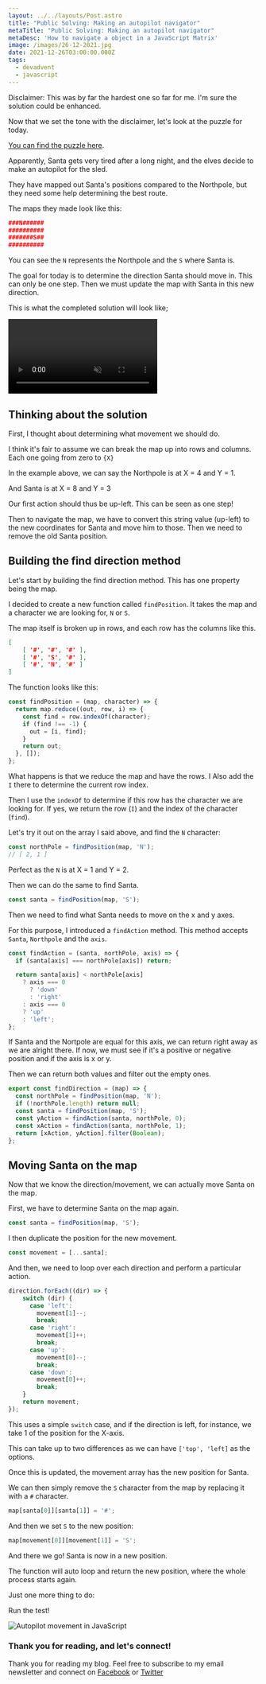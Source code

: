```yaml
---
layout: ../../layouts/Post.astro
title: "Public Solving: Making an autopilot navigator"
metaTitle: "Public Solving: Making an autopilot navigator"
metaDesc: 'How to navigate a object in a JavaScript Matrix'
image: /images/26-12-2021.jpg
date: 2021-12-26T03:00:00.000Z
tags:
  - devadvent
  - javascript
---
```

Disclaimer: This was by far the hardest one so far for me. I'm sure the solution could be enhanced.

Now that we set the tone with the disclaimer, let's look at the puzzle for today.

[You can find the puzzle here](https://github.com/devadvent/puzzle-16).

Apparently, Santa gets very tired after a long night, and the elves decide to make an autopilot for the sled.

They have mapped out Santa's positions compared to the Northpole, but they need some help determining the best route.

The maps they made look like this:

```json
###N######
##########
#######S##
##########
```

You can see the `N` represents the Northpole and the `S` where Santa is.

The goal for today is to determine the direction Santa should move in. This can only be one step.
Then we must update the map with Santa in this new direction.

This is what the completed solution will look like;

<!-- ![Public Solving: Making a autopilot navigator](https://cdn.hashnode.com/res/hashnode/image/upload/v1639672122844/SyHIq3rDb.gif) -->
<video autoplay loop muted playsinline>
  <source src="https://res.cloudinary.com/daily-dev-tips/video/upload/v1639672106/pilot_xevher.webm" type="video/webm" />
  <source src="https://res.cloudinary.com/daily-dev-tips/video/upload/v1639672106/pilot_z7x6om.mp4" type="video/mp4" />
</video>

## Thinking about the solution

First, I thought about determining what movement we should do.

I think it's fair to assume we can break the map up into rows and columns.
Each one going from zero to `{X}` 

In the example above, we can say the Northpole is at X = 4 and Y = 1.

And Santa is at X = 8 and Y = 3

Our first action should thus be up-left. This can be seen as one step!

Then to navigate the map, we have to convert this string value (up-left) to the new coordinates for Santa and move him to those.
Then we need to remove the old Santa position.

## Building the find direction method

Let's start by building the find direction method.
This has one property being the map.

I decided to create a new function called `findPosition`. It takes the map and a character we are looking for, `N` or `S`.

The map itself is broken up in rows, and each row has the columns like this.

```json
[ 
	[ '#', '#', '#' ], 
	[ '#', 'S', '#' ], 
	[ '#', 'N', '#' ] 
]
```

The function looks like this:

```js
const findPosition = (map, character) => {
  return map.reduce((out, row, i) => {
    const find = row.indexOf(character);
    if (find !== -1) {
      out = [i, find];
    }
    return out;
  }, []);
};
```

What happens is that we reduce the map and have the rows. I Also add the `I` there to determine the current row index.

Then I use the `indexOf` to determine if this row has the character we are looking for.
If yes, we return the row (`I`) and the index of the character (`find`).

Let's try it out on the array I said above, and find the `N` character:

```js
const northPole = findPosition(map, 'N');
// [ 2, 1 ]
```

Perfect as the `N` is at X = 1 and Y = 2.

Then we can do the same to find Santa.

```js
const santa = findPosition(map, 'S');
```

Then we need to find what Santa needs to move on the x and y axes.

For this purpose, I introduced a `findAction` method. This method accepts `Santa`, `Northpole` and the `axis`.

```js
const findAction = (santa, northPole, axis) => {
  if (santa[axis] === northPole[axis]) return;

  return santa[axis] < northPole[axis]
    ? axis === 0
      ? 'down'
      : 'right'
    : axis === 0
    ? 'up'
    : 'left';
};
```

If Santa and the Nortpole are equal for this axis, we can return right away as we are alright there.
If now, we must see if it's a positive or negative position and if the axis is x or y.

Then we can return both values and filter out the empty ones.

```js
export const findDirection = (map) => {
  const northPole = findPosition(map, 'N');
  if (!northPole.length) return null;
  const santa = findPosition(map, 'S');
  const yAction = findAction(santa, northPole, 0);
  const xAction = findAction(santa, northPole, 1);
  return [xAction, yAction].filter(Boolean);
};
```

## Moving Santa on the map

Now that we know the direction/movement, we can actually move Santa on the map.

First, we have to determine Santa on the map again.

```js
const santa = findPosition(map, 'S');
```

I then duplicate the position for the new movement.

```js
const movement = [...santa];
```

And then, we need to loop over each direction and perform a particular action.

```js
direction.forEach((dir) => {
	switch (dir) {
	  case 'left':
	    movement[1]--;
	    break;
	  case 'right':
	    movement[1]++;
	    break;
	  case 'up':
	    movement[0]--;
	    break;
	  case 'down':
	    movement[0]++;
	    break;
	}
	return movement;
});
```

This uses a simple `switch` case, and if the direction is left, for instance, we take 1 of the position for the X-axis.

This can take up to two differences as we can have `['top', 'left]` as the options.

Once this is updated, the movement array has the new position for Santa.

We can then simply remove the `S` character from the map by replacing it with a `#` character.

```js
map[santa[0]][santa[1]] = '#';
```

And then we set `S` to the new position:

```js
map[movement[0]][movement[1]] = 'S';
```

And there we go!
Santa is now in a new position.

The function will auto loop and return the new position, where the whole process starts again.

Just one more thing to do:

Run the test!

![Autopilot movement in JavaScript](https://cdn.hashnode.com/res/hashnode/image/upload/v1639671827288/R9nMxWnOs.png)

### Thank you for reading, and let's connect!

Thank you for reading my blog. Feel free to subscribe to my email newsletter and connect on [Facebook](https://www.facebook.com/DailyDevTipsBlog) or [Twitter](https://twitter.com/DailyDevTips1)
